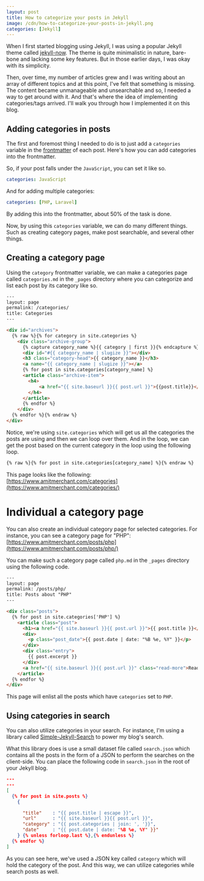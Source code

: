 ```yaml
---
layout: post
title: How to categorize your posts in Jekyll
image: /cdn/how-to-categorize-your-posts-in-jekyll.png
categories: [Jekyll]
---
```


When I first started blogging using Jekyll, I was using a popular Jekyll theme called [jekyll-now](https://www.google.com/search?q=jekyll-now&oq=jekyll-now&aqs=chrome..69i57j0l7.2704j0j4&sourceid=chrome&ie=UTF-8). The theme is quite minimalistic in nature, bare-bone and lacking some key features. But in those earlier days, I was okay with its simplicity.

Then, over time, my number of articles grew and I was writing about an array of different topics and at this point, I've felt that something is missing. The content became unmanageable and unsearchable and so, I needed a way to get around with it. And that's where the idea of implementing categories/tags arrived. I'll walk you through how I implemented it on this blog.

## Adding categories in posts

The first and foremost thing I needed to do is to just add a `categories` variable in the [frontmatter](https://jekyllrb.com/docs/front-matter/) of each post. Here's how you can add categories into the frontmatter.

So, if your post falls under the `JavaScript`, you can set it like so.

```yaml
categories: JavaScript
```

And for adding multiple categories:

```yaml
categories: [PHP, Laravel]
```

By adding this into the frontmatter, about 50% of the task is done.

Now, by using this `categories` variable, we can do many different things. Such as creating category pages, make post searchable, and several other things.

## Creating a category page

Using the `category` frontmatter variable, we can make a categories page called `categories.md` in the `_pages` directory where you can categorize and list each post by its category like so.

```html
---
layout: page
permalink: /categories/
title: Categories
---

<div id="archives">
  {% raw %}{% for category in site.categories %}
    <div class="archive-group">
      {% capture category_name %}{{ category | first }}{% endcapture %}
      <div id="#{{ category_name | slugize }}"></div>
      <h3 class="category-head">{{ category_name }}</h3>
      <a name="{{ category_name | slugize }}"></a>
      {% for post in site.categories[category_name] %}
      <article class="archive-item">
        <h4>
            <a href="{{ site.baseurl }}{{ post.url }}">{{post.title}}</a>
        </h4>
      </article>
      {% endfor %}
    </div>
  {% endfor %}{% endraw %}
</div>
```

Notice, we're using `site.categories` which will get us all the categories the posts are using and then we can loop over them. And in the loop, we can get the post based on the current category in the loop using the following loop.

```html
{% raw %}{% for post in site.categories[category_name] %}{% endraw %}
```

This page looks like the following: [https://www.amitmerchant.com/categories](https://www.amitmerchant.com/categories/)

# Individual a category page

You can also create an individual category page for selected categories. For instance, you can see a category page for "PHP": [https://www.amitmerchant.com/posts/php](https://www.amitmerchant.com/posts/php/)

You can make such a category page called `php.md` in the `_pages` directory using the following code.

```html
---
layout: page
permalink: /posts/php/
title: Posts about "PHP"
---

<div class="posts">
  {% for post in site.categories['PHP'] %}
    <article class="post">
      <h1><a href="{{ site.baseurl }}{{ post.url }}">{{ post.title }}</a></h1>
      <div>
        <p class="post_date">{{ post.date | date: "%B %e, %Y" }}</p>
      </div>
      <div class="entry">
        {{ post.excerpt }}
      </div>
      <a href="{{ site.baseurl }}{{ post.url }}" class="read-more">Read More</a>
    </article>
  {% endfor %}
</div>
```

This page will enlist all the posts which have `categories` set to `PHP`.

## Using categories in search

You can also utilize categories in your search. For instance, I'm using a library called [Simple-Jekyll-Search](https://github.com/christian-fei/Simple-Jekyll-Search) to power my blog's search.

What this library does is use a small dataset file called `search.json` which contains all the posts in the form of a JSON to perform the searches on the client-side. You can place the following code in `search.json` in the root of your Jekyll blog.

```json
---
---
[
  {% for post in site.posts %}
    {

      "title"    : "{{ post.title | escape }}",
      "url"      : "{{ site.baseurl }}{{ post.url }}",
      "category" : "{{ post.categories | join: ', '}}",
      "date"     : "{{ post.date | date: "%B %e, %Y" }}"
    } {% unless forloop.last %},{% endunless %}
  {% endfor %}
]
```

As you can see here, we've used a JSON key called `category` which will hold the category of the post. And this way, we can utilize categories while search posts as well.